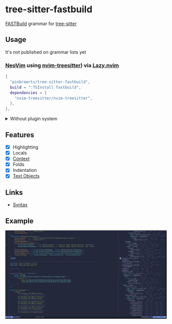 # tree-sitter-fastbuild

[FASTBuild](https://github.com/fastbuild/fastbuild) grammar for [tree-sitter](https://github.com/tree-sitter/tree-sitter)

## Usage

It's not published on grammar lists yet

### [NeoVim](https://github.com/neovim/neovim/) using [nvim-treesitter](https://github.com/nvim-treesitter/nvim-treesitter)) via [Lazy.nvim](https://github.com/folke/lazy.nvim)

```lua
{
  "pinbraerts/tree-sitter-fastbuild",
  build = ":TSInstall fastbuild",
  dependencies = {
    "nvim-treesitter/nvim-treesitter",
  },
},
```

<details>

<summary>Without plugin system</summary>

```lua
local parsers = require 'nvim-treesitter.parsers'.get_parser_configs()
vim.filetype.add {
  extension = {
    bff = 'fastbuild',
  },
}
parsers.fastbuild = {
  install_info = {
    url = 'https://github.com/pinbraerts/tree-sitter-fastbuild.git',
    branch = 'main',
    files = {
      'src/parser.c',
      'src/scanner.c',
    },
    generate_requires_npm = false,
    requires_generate_from_grammar = false,
  },
  filetype = 'fastbuild',
}
```

And then

```
:TSInstall fastbuild
```

You need to copy queries to some nvim runtime path directory

#### shell

```bash
ln -s /path/to/cloned/tree-sitter-fastbuild/queries ~/.config/nvim/after/queries/fastbuild
```

#### powershell

```powershell
New-Item -Type SymbolicLink -Value path\to\cloned\tree-sitter-fastbuild\queries -Path $env:LOCALAPPDATA\nvim\after\queries\fastbuild
```

</details>

## Features

- [x] Highlighting
- [x] Locals
- [x] [Context](https://github.com/nvim-treesitter/nvim-treesitter-context)
- [x] Folds
- [x] Indentation
- [x] [Text Objects](https://github.com/nvim-treesitter/nvim-treesitter-textobjects)

## Links

- [Syntax](https://fastbuild.org/docs/syntaxguide.html)

## Example

![examples/example.bff](pictures/example.png)
